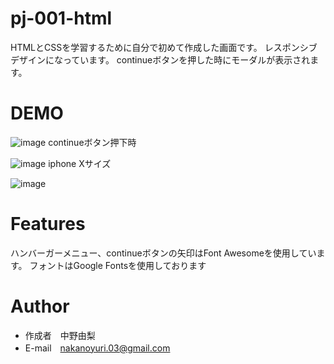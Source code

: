 # pj-001-html
HTMLとCSSを学習するために自分で初めて作成した画面です。
レスポンシブデザインになっています。
continueボタンを押した時にモーダルが表示されます。
 
# DEMO
 
![image](https://user-images.githubusercontent.com/64944011/99471844-c7d85000-298a-11eb-9ffb-d035b98e9c1d.png)
continueボタン押下時

![image](https://user-images.githubusercontent.com/64944011/99471882-dc1c4d00-298a-11eb-821e-98f83c62440b.png)
iphone Xサイズ

![image](https://user-images.githubusercontent.com/64944011/101313839-86a4d300-389a-11eb-9fc6-758bebf9d6d6.png)

 
# Features
 
ハンバーガーメニュー、continueボタンの矢印はFont Awesomeを使用しています。
フォントはGoogle Fontsを使用しております
 
 
# Author
 
* 作成者　中野由梨
* E-mail　nakanoyuri.03@gmail.com
